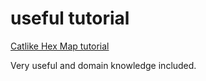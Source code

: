 # useful tutorial

[Catlike Hex Map tutorial](https://catlikecoding.com/unity/tutorials/hex-map/part-1/)

Very useful and domain knowledge included.

